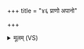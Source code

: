 +++
title = "४६ प्राणो अपानो"

+++
<details><summary>मूलम् (VS)</summary>

प्रा॒णो अ॑पा॒नोव्या॒न आयु॒श्चक्षु॑र्दृ॒शये॒ सूर्या॑य। अप॑रिपरेण प॒था य॒मरा॑ज्ञः पि॒तॄन्ग॑च्छ॥
</details>